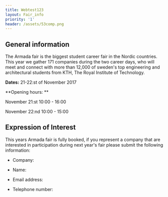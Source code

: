 ```yaml
---
title: Webtest123
layout: Fair_info
priority: '1'
header: /assets/53comp.png
---
```


## General information

The Armada fair is the biggest student career fair in the Nordic countries. This year we gather 171 companies during the two career days, who will meet and connect with more than 12,000 of sweden's top engineering and architectural students from KTH, The Royal Institute of Technology. 


**Dates:** 21-22:st of November 2017

**Opening hours: **

November 21:st 10:00 - 16:00

November 22:nd 10:00 - 15:00 

## Expression of Interest

This years Armada fair is fully booked, if you represent a company that are interested in participation during next year's fair please submit the following information:

* Company: 

* Name: 

* Email address: 

* Telephone number: 

